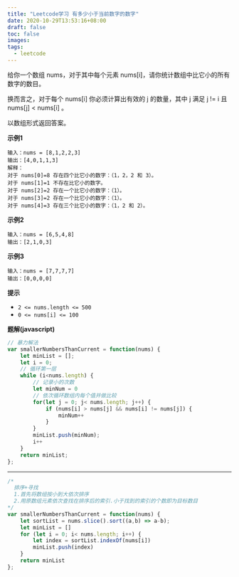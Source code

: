 ```yaml
---
title: "Leetcode学习 有多少小于当前数字的数字"
date: 2020-10-29T13:53:16+08:00
draft: false
toc: false
images:
tags: 
  - leetcode
---
```


给你一个数组 nums，对于其中每个元素 nums[i]，请你统计数组中比它小的所有数字的数目。

换而言之，对于每个 nums[i] 你必须计算出有效的 j 的数量，其中 j 满足 j != i 且 nums[j] < nums[i] 。

以数组形式返回答案。

**示例1**

```
输入：nums = [8,1,2,2,3]
输出：[4,0,1,1,3]
解释： 
对于 nums[0]=8 存在四个比它小的数字：（1，2，2 和 3）。 
对于 nums[1]=1 不存在比它小的数字。
对于 nums[2]=2 存在一个比它小的数字：（1）。 
对于 nums[3]=2 存在一个比它小的数字：（1）。 
对于 nums[4]=3 存在三个比它小的数字：（1，2 和 2）。
```

**示例2**

```
输入：nums = [6,5,4,8]
输出：[2,1,0,3]
```

**示例3**

```
输入：nums = [7,7,7,7]
输出：[0,0,0,0]
```

**提示**

* ```2 <= nums.length <= 500```
* ```0 <= nums[i] <= 100```

**题解(javascript)**

```js
// 暴力解法
var smallerNumbersThanCurrent = function(nums) {
    let minList = [];
    let i = 0;
    // 循环第一层
    while (i<nums.length) {
        // 记录小的次数
        let minNum = 0
        // 依次循环数组内每个值并做比较
        for(let j = 0; j< nums.length; j++) {
            if (nums[i] > nums[j] && nums[i] != nums[j]) {
                minNum++
            }
        }
        minList.push(minNum);
        i++
    }
    return minList;
};
```

*** 

```js
/*
  排序+寻找
  1.首先将数组按小到大依次排序
  2.用原数组元素依次查找在排序后的索引.小于找到的索引的个数即为目标数目
*/
var smallerNumbersThanCurrent = function(nums) {
    let sortList = nums.slice().sort((a,b) => a-b);
    let minList = []
    for (let i = 0; i< nums.length; i++) {
        let index = sortList.indexOf(nums[i])
        minList.push(index)
    }
    return minList
};
```

